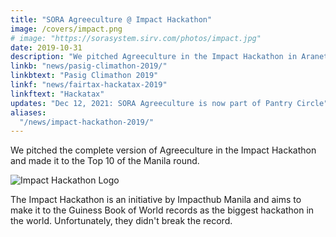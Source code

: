 ```yaml
---
title: "SORA Agreeculture @ Impact Hackathon"
image: /covers/impact.png
# image: "https://sorasystem.sirv.com/photos/impact.jpg"
date: 2019-10-31
description: "We pitched Agreeculture in the Impact Hackathon in Araneta"
linkb: "news/pasig-climathon-2019/"
linkbtext: "Pasig Climathon 2019"
linkf: "news/fairtax-hackatax-2019"
linkftext: "Hackatax"
updates: "Dec 12, 2021: SORA Agreeculture is now part of Pantry Circle"
aliases:
  "/news/impact-hackathon-2019/"
---
```


We pitched the complete version of Agreeculture in the Impact Hackathon and made it to the Top 10 of the Manila round.

![Impact Hackathon Logo](/covers/impact.png)
<!-- ![](https://sorasystem.sirv.com/photos/impact.jpg) -->

The Impact Hackathon is an initiative by Impacthub Manila and aims to make it to the Guiness Book of World records as the biggest hackathon in the world. Unfortunately, they didn't break the record. 


